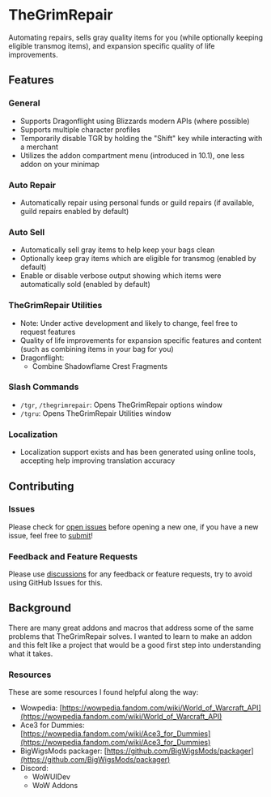 # TheGrimRepair
Automating repairs, sells gray quality items for you (while optionally keeping eligible transmog items), and expansion specific quality of life improvements.

## Features

### General
- Supports Dragonflight using Blizzards modern APIs (where possible)
- Supports multiple character profiles
- Temporarily disable TGR by holding the "Shift" key while interacting with a merchant
- Utilizes the addon compartment menu (introduced in 10.1), one less addon on your minimap

### Auto Repair
- Automatically repair using personal funds or guild repairs (if available, guild repairs enabled by default)

### Auto Sell
- Automatically sell gray items to help keep your bags clean
- Optionally keep gray items which are eligible for transmog (enabled by default)
- Enable or disable verbose output showing which items were automatically sold (enabled by default)

### TheGrimRepair Utilities
- Note: Under active development and likely to change, feel free to request features
- Quality of life improvements for expansion specific features and content (such as combining items in your bag for you)
- Dragonflight:
  - Combine Shadowflame Crest Fragments

### Slash Commands
- `/tgr`, `/thegrimrepair`: Opens TheGrimRepair options window
- `/tgru`: Opens TheGrimRepair Utilities window

### Localization
- Localization support exists and has been generated using online tools, accepting help improving translation accuracy

## Contributing

### Issues
Please check for [open issues] before opening a new one, if you have a new issue, feel free to [submit]!

### Feedback and Feature Requests
Please use [discussions] for any feedback or feature requests, try to avoid using GitHub Issues for this.

## Background
There are many great addons and macros that address some of the same problems that TheGrimRepair solves. I wanted to learn to make an addon and this felt like a project that would be a good first step into understanding what it takes.

### Resources
These are some resources I found helpful along the way:
- Wowpedia: [https://wowpedia.fandom.com/wiki/World_of_Warcraft_API](https://wowpedia.fandom.com/wiki/World_of_Warcraft_API)
- Ace3 for Dummies: [https://wowpedia.fandom.com/wiki/Ace3_for_Dummies](https://wowpedia.fandom.com/wiki/Ace3_for_Dummies)
- BigWigsMods packager: [https://github.com/BigWigsMods/packager](https://github.com/BigWigsMods/packager)
- Discord:
    - WoWUIDev
    - WoW Addons

[open issues]: https://github.com/Br3gGames/TheGrimRepair/issues
[submit]: https://github.com/Br3gGames/TheGrimRepair/issues/new
[discussions]: https://github.com/Br3gGames/TheGrimRepair/discussions
